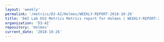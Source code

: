 ```yaml
---
layout: 'weekly'
permalink: '/metrics/D3-AI/Holmes/WEEKLY-REPORT-2018-10-26'
title: 'DAI Lab OSS Metrics Metrics report for Holmes | WEEKLY-REPORT-2018-10-26'
organization: 'D3-AI'
repository: 'Holmes'
current_date: '2018-10-26'
---
```

